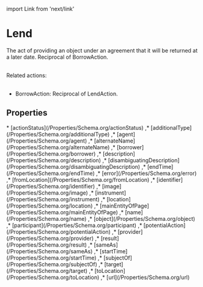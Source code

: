 import Link from 'next/link'

# Lend

The act of providing an object under an agreement that it will be returned at a later date. Reciprocal of BorrowAction.<br/><br/>

Related actions:<br/><br/>

<ul>
<li><Link href="/BorrowAction">BorrowAction</Link>: Reciprocal of LendAction.</li>
</ul>

## Properties

<Grid>
* [actionStatus](/Properties/Schema.org/actionStatus)
,* [additionalType](/Properties/Schema.org/additionalType)
,* [agent](/Properties/Schema.org/agent)
,* [alternateName](/Properties/Schema.org/alternateName)
,* [borrower](/Properties/Schema.org/borrower)
,* [description](/Properties/Schema.org/description)
,* [disambiguatingDescription](/Properties/Schema.org/disambiguatingDescription)
,* [endTime](/Properties/Schema.org/endTime)
,* [error](/Properties/Schema.org/error)
,* [fromLocation](/Properties/Schema.org/fromLocation)
,* [identifier](/Properties/Schema.org/identifier)
,* [image](/Properties/Schema.org/image)
,* [instrument](/Properties/Schema.org/instrument)
,* [location](/Properties/Schema.org/location)
,* [mainEntityOfPage](/Properties/Schema.org/mainEntityOfPage)
,* [name](/Properties/Schema.org/name)
,* [object](/Properties/Schema.org/object)
,* [participant](/Properties/Schema.org/participant)
,* [potentialAction](/Properties/Schema.org/potentialAction)
,* [provider](/Properties/Schema.org/provider)
,* [result](/Properties/Schema.org/result)
,* [sameAs](/Properties/Schema.org/sameAs)
,* [startTime](/Properties/Schema.org/startTime)
,* [subjectOf](/Properties/Schema.org/subjectOf)
,* [target](/Properties/Schema.org/target)
,* [toLocation](/Properties/Schema.org/toLocation)
,* [url](/Properties/Schema.org/url)

</Grid>

